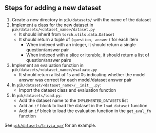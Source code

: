 ## Steps for adding a new dataset
1. Create a new directory in `pik/datasets/` with the name of the dataset
2. Implement a class for the new dataset in `pik/datasets/<dataset_name>/dataset.py`
    - It should inherit from `torch.utils.data.Dataset`
    - It should return a tuple of `(question, answer)` for each item
        - When indexed with an integer, it should return a single question/answer pair
        - When indexed with a slice or iterable, it should return a list of question/answer pairs
3. Implement an evaluation function in `pik/datasets/<dataset_name>/evaluate.py`
    - It should return a list of 1s and 0s indicating whether the model answer was correct for each model/dataset answer pair
4. In `pik/dataset/<dataset_name>/__init__.py`:
    - Import the dataset class and evaluation function
5. In `pik/datasets/load.py`:
    - Add the dataset name to the `IMPLEMENTED_DATASETS` list
    - Add an `if` block to load the dataset in the `load_dataset` function
    - Add an `if` block to load the evaluation function in the `get_eval_fn` function

See [`pik/datasets/trivia_qa/`](https://github.com/jmsdao/pik/tree/main/src/pik/datasets/trivia_qa) for an example.
